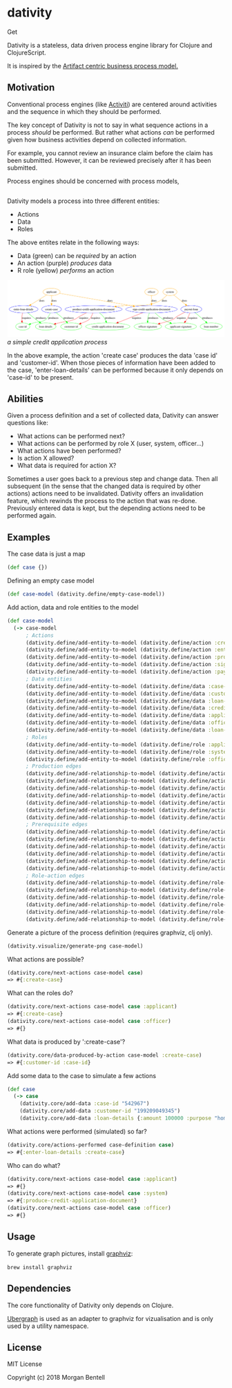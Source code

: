# dativity

Get 

Dativity is a stateless, data driven process engine library for Clojure and ClojureScript.

It is inspired by the [Artifact centric business process model.](https://en.wikipedia.org/wiki/Artifact-centric_business_process_model#cite_note-VAN2005-6)

## Motivation 

Conventional process engines (like [Activiti](https://www.activiti.org/)) are centered around activities and the sequence in which they should be performed.

The key concept of Dativity is not to say in what sequence actions in a process _should_ be performed. 
But rather what actions _can_ be performed given how business activities depend on collected information. 

For example, you cannot review an insurance claim before the claim has been submitted. However, it can be reviewed precisely after it has been submitted.

Process engines should be concerned with process models,

## 

Dativity models a process into three different entities:
* Actions
* Data
* Roles

The above entites relate in the following ways:
* Data (green) can be _required_ by an action
* An action (purple) _produces_ data
* R role (yellow) _performs_ an action


![](dativity.png)
_a simple credit application process_

In the above example, the action 'create case' produces the data 'case id' and 'customer-id'. When those pieces of information have been added to the case, 'enter-loan-details' can be performed because it only depends on 'case-id' to be present.
## Abilities
Given a process definition and a set of collected data, Dativity can answer questions like:
* What actions can be performed next?
* What actions can be performed by role X (user, system, officer...)
* What actions have been performed?
* Is action X allowed?
* What data is required for action X?

Sometimes a user goes back to a previous step and change data. 
Then all subsequent (in the sense that the changed data is required by other actions) actions need to be invalidated.
Dativity offers an invalidation feature, which rewinds the process to the action that was re-done. Previously entered data is kept, but the depending actions need to be performed again.

## Examples  

The case data is just a map
```clojure
(def case {})
```

Defining an empty case model
```clojure
(def case-model (dativity.define/empty-case-model))
```

Add action, data and role entities to the model
```clojure
(def case-model
  (-> case-model
      ; Actions
      (dativity.define/add-entity-to-model (dativity.define/action :create-case))
      (dativity.define/add-entity-to-model (dativity.define/action :enter-loan-details))
      (dativity.define/add-entity-to-model (dativity.define/action :produce-credit-application-document))
      (dativity.define/add-entity-to-model (dativity.define/action :sign-credit-application-document))
      (dativity.define/add-entity-to-model (dativity.define/action :payout-loan))
      ; Data entities
      (dativity.define/add-entity-to-model (dativity.define/data :case-id))
      (dativity.define/add-entity-to-model (dativity.define/data :customer-id))
      (dativity.define/add-entity-to-model (dativity.define/data :loan-details))
      (dativity.define/add-entity-to-model (dativity.define/data :credit-application-document))
      (dativity.define/add-entity-to-model (dativity.define/data :applicant-signature))
      (dativity.define/add-entity-to-model (dativity.define/data :officer-signature))
      (dativity.define/add-entity-to-model (dativity.define/data :loan-number))
      ; Roles
      (dativity.define/add-entity-to-model (dativity.define/role :applicant))
      (dativity.define/add-entity-to-model (dativity.define/role :system))
      (dativity.define/add-entity-to-model (dativity.define/role :officer))
      ; Production edges
      (dativity.define/add-relationship-to-model (dativity.define/action-produces :create-case :customer-id))
      (dativity.define/add-relationship-to-model (dativity.define/action-produces :create-case :case-id))
      (dativity.define/add-relationship-to-model (dativity.define/action-produces :enter-loan-details :loan-details))
      (dativity.define/add-relationship-to-model (dativity.define/action-produces :produce-credit-application-document :credit-application-document))
      (dativity.define/add-relationship-to-model (dativity.define/action-produces :sign-credit-application-document :applicant-signature))
      (dativity.define/add-relationship-to-model (dativity.define/action-produces :sign-credit-application-document :officer-signature))
      (dativity.define/add-relationship-to-model (dativity.define/action-produces :payout-loan :loan-number))
      ; Prerequisite edges
      (dativity.define/add-relationship-to-model (dativity.define/action-requires :enter-loan-details :case-id))
      (dativity.define/add-relationship-to-model (dativity.define/action-requires :produce-credit-application-document :loan-details))
      (dativity.define/add-relationship-to-model (dativity.define/action-requires :produce-credit-application-document :customer-id))
      (dativity.define/add-relationship-to-model (dativity.define/action-requires :sign-credit-application-document :credit-application-document))
      (dativity.define/add-relationship-to-model (dativity.define/action-requires :payout-loan :applicant-signature))
      (dativity.define/add-relationship-to-model (dativity.define/action-requires :payout-loan :officer-signature))
      ; Role-action edges
      (dativity.define/add-relationship-to-model (dativity.define/role-performs :applicant :create-case))
      (dativity.define/add-relationship-to-model (dativity.define/role-performs :applicant :enter-loan-details))
      (dativity.define/add-relationship-to-model (dativity.define/role-performs :applicant :sign-credit-application-document))
      (dativity.define/add-relationship-to-model (dativity.define/role-performs :officer :sign-credit-application-document))
      (dativity.define/add-relationship-to-model (dativity.define/role-performs :system :payout-loan))
      (dativity.define/add-relationship-to-model (dativity.define/role-performs :system :produce-credit-application-document))))
```

Generate a picture of the process definition (requires graphviz, clj only).
```clojure
(dativity.visualize/generate-png case-model)
```

What actions are possible?
```clojure
(dativity.core/next-actions case-model case)
=> #{:create-case}
```

What can the roles do?
```clojure
(dativity.core/next-actions case-model case :applicant)
=> #{:create-case}
(dativity.core/next-actions case-model case :officer)
=> #{}
```

What data is produced by ':create-case'?
```clojure
(dativity.core/data-produced-by-action case-model :create-case)
=> #{:customer-id :case-id}
```

Add some data to the case to simulate a few actions
```clojure
(def case
  (-> case
    (dativity.core/add-data :case-id "542967")
    (dativity.core/add-data :customer-id "199209049345")
    (dativity.core/add-data :loan-details {:amount 100000 :purpose "home"})))
```

What actions were performed (simulated) so far?
```clojure
(dativity.core/actions-performed case-definition case)
=> #{:enter-loan-details :create-case}
```

Who can do what?
```clojure
(dativity.core/next-actions case-model case :applicant)
=> #{}
(dativity.core/next-actions case-model case :system)
=> #{:produce-credit-application-document}
(dativity.core/next-actions case-model case :officer)
=> #{}
```
## Usage

To generate graph pictures, install [graphviz](https://graphviz.gitlab.io/download/):

`brew install graphviz`

## Dependencies
The core functionality of Dativity only depends on Clojure.

[Ubergraph](https://github.com/Engelberg/ubergraph) is used as an adapter to graphviz for vizualisation and is only used by a utility namespace.

## License

MIT License

Copyright (c) 2018 Morgan Bentell
